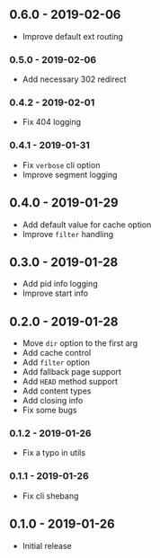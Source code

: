 ## 0.6.0 - 2019-02-06

- Improve default ext routing

### 0.5.0 - 2019-02-06

- Add necessary 302 redirect

### 0.4.2 - 2019-02-01

- Fix 404 logging

### 0.4.1 - 2019-01-31

- Fix `verbose` cli option
- Improve segment logging

## 0.4.0 - 2019-01-29

- Add default value for cache option
- Improve `filter` handling

## 0.3.0 - 2019-01-28

- Add pid info logging
- Improve start info

## 0.2.0 - 2019-01-28

- Move `dir` option to the first arg
- Add cache control
- Add `filter` option
- Add fallback page support
- Add `HEAD` method support
- Add content types
- Add closing info
- Fix some bugs

### 0.1.2 - 2019-01-26

- Fix a typo in utils

### 0.1.1 - 2019-01-26

- Fix cli shebang

## 0.1.0 - 2019-01-26

- Initial release
